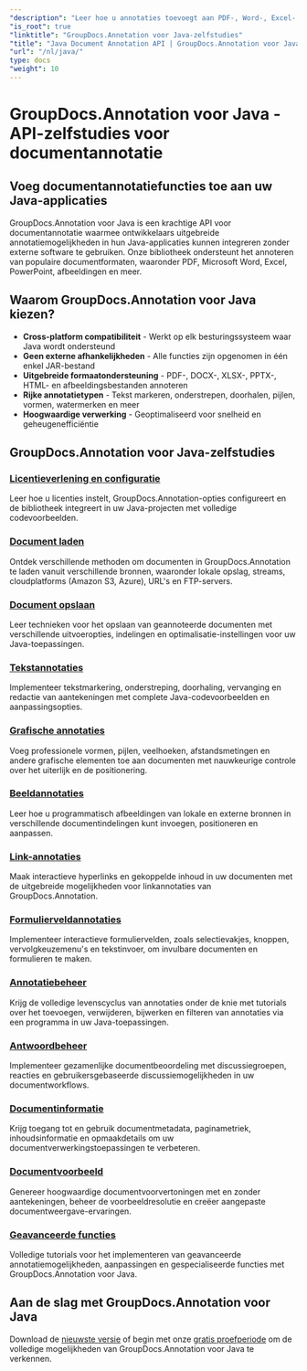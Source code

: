 ```yaml
---
"description": "Leer hoe u annotaties toevoegt aan PDF-, Word-, Excel- en PowerPoint-documenten met GroupDocs.Annotation voor Java API. Stapsgewijze integratiehandleidingen en codevoorbeelden."
"is_root": true
"linktitle": "GroupDocs.Annotation voor Java-zelfstudies"
"title": "Java Document Annotation API | GroupDocs.Annotation voor Java-zelfstudies en voorbeelden"
"url": "/nl/java/"
type: docs
"weight": 10
---
```


# GroupDocs.Annotation voor Java - API-zelfstudies voor documentannotatie

## Voeg documentannotatiefuncties toe aan uw Java-applicaties

GroupDocs.Annotation voor Java is een krachtige API voor documentannotatie waarmee ontwikkelaars uitgebreide annotatiemogelijkheden in hun Java-applicaties kunnen integreren zonder externe software te gebruiken. Onze bibliotheek ondersteunt het annoteren van populaire documentformaten, waaronder PDF, Microsoft Word, Excel, PowerPoint, afbeeldingen en meer.

## Waarom GroupDocs.Annotation voor Java kiezen?

- **Cross-platform compatibiliteit** - Werkt op elk besturingssysteem waar Java wordt ondersteund
- **Geen externe afhankelijkheden** - Alle functies zijn opgenomen in één enkel JAR-bestand
- **Uitgebreide formaatondersteuning** - PDF-, DOCX-, XLSX-, PPTX-, HTML- en afbeeldingsbestanden annoteren
- **Rijke annotatietypen** - Tekst markeren, onderstrepen, doorhalen, pijlen, vormen, watermerken en meer
- **Hoogwaardige verwerking** - Geoptimaliseerd voor snelheid en geheugenefficiëntie

## GroupDocs.Annotation voor Java-zelfstudies

### [Licentieverlening en configuratie](./licensing-and-configuration)
Leer hoe u licenties instelt, GroupDocs.Annotation-opties configureert en de bibliotheek integreert in uw Java-projecten met volledige codevoorbeelden.

### [Document laden](./document-loading)
Ontdek verschillende methoden om documenten in GroupDocs.Annotation te laden vanuit verschillende bronnen, waaronder lokale opslag, streams, cloudplatforms (Amazon S3, Azure), URL's en FTP-servers.

### [Document opslaan](./document-saving)
Leer technieken voor het opslaan van geannoteerde documenten met verschillende uitvoeropties, indelingen en optimalisatie-instellingen voor uw Java-toepassingen.

### [Tekstannotaties](./text-annotations)
Implementeer tekstmarkering, onderstreping, doorhaling, vervanging en redactie van aantekeningen met complete Java-codevoorbeelden en aanpassingsopties.

### [Grafische annotaties](./graphical-annotations)
Voeg professionele vormen, pijlen, veelhoeken, afstandsmetingen en andere grafische elementen toe aan documenten met nauwkeurige controle over het uiterlijk en de positionering.

### [Beeldannotaties](./image-annotations)
Leer hoe u programmatisch afbeeldingen van lokale en externe bronnen in verschillende documentindelingen kunt invoegen, positioneren en aanpassen.

### [Link-annotaties](./link-annotations)
Maak interactieve hyperlinks en gekoppelde inhoud in uw documenten met de uitgebreide mogelijkheden voor linkannotaties van GroupDocs.Annotation.

### [Formulierveldannotaties](./form-field-annotations)
Implementeer interactieve formuliervelden, zoals selectievakjes, knoppen, vervolgkeuzemenu's en tekstinvoer, om invulbare documenten en formulieren te maken.

### [Annotatiebeheer](./annotation-management)
Krijg de volledige levenscyclus van annotaties onder de knie met tutorials over het toevoegen, verwijderen, bijwerken en filteren van annotaties via een programma in uw Java-toepassingen.

### [Antwoordbeheer](./reply-management)
Implementeer gezamenlijke documentbeoordeling met discussiegroepen, reacties en gebruikersgebaseerde discussiemogelijkheden in uw documentworkflows.

### [Documentinformatie](./document-information)
Krijg toegang tot en gebruik documentmetadata, paginametriek, inhoudsinformatie en opmaakdetails om uw documentverwerkingstoepassingen te verbeteren.

### [Documentvoorbeeld](./document-preview)
Genereer hoogwaardige documentvoorvertoningen met en zonder aantekeningen, beheer de voorbeeldresolutie en creëer aangepaste documentweergave-ervaringen.

### [Geavanceerde functies](./advanced-features)
Volledige tutorials voor het implementeren van geavanceerde annotatiemogelijkheden, aanpassingen en gespecialiseerde functies met GroupDocs.Annotation voor Java.

## Aan de slag met GroupDocs.Annotation voor Java

Download de [nieuwste versie](https://releases.groupdocs.com/annotation/java/) of begin met onze [gratis proefperiode](https://releases.groupdocs.com/annotation/java/) om de volledige mogelijkheden van GroupDocs.Annotation voor Java te verkennen.